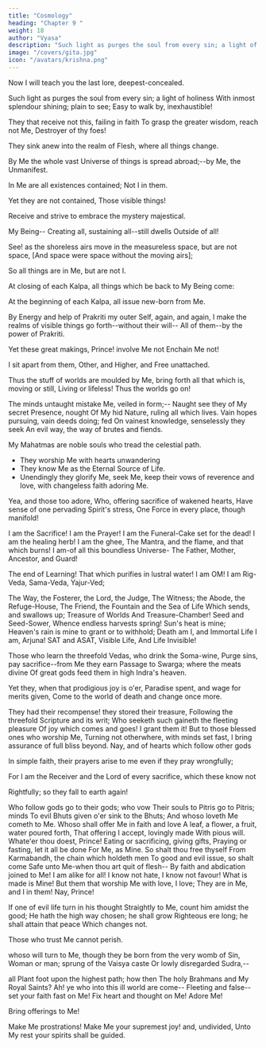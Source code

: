 ```yaml
---
title: "Cosmology"
heading: "Chapter 9 "
weight: 18
author: "Vyasa"
description: "Such light as purges the soul from every sin; a light of holiness With inmost splendour shining; plain to see"
image: "/covers/gita.jpg"
icon: "/avatars/krishna.png"
---
```




Now I will teach you <!--  I open unto you--whose heart Rejects not--that  --> the last lore, deepest-concealed. 

<!--  That farthest secret of My Heavens and Earths,
Which but to know shall set thee free from ills,-- -->

Such light as purges the soul from every sin; a light of holiness With inmost splendour shining; plain to see;
Easy to walk by, inexhaustible!

They that receive not this, failing in faith
To grasp the greater wisdom, reach not Me,
Destroyer of thy foes!

They sink anew into the realm of Flesh, where all things change.

By Me the whole vast Universe of things is spread abroad;--by Me, the Unmanifest.

In Me are all existences contained; Not I in them.

Yet they are not contained,
Those visible things! 

Receive and strive to embrace the mystery majestical.

 My Being--
Creating all, sustaining all--still dwells
Outside of all!

See! as the shoreless airs move in the measureless space, but are not space,
[And space were space without the moving airs];

So all things are in Me, but are not I.

At closing of each Kalpa, all things which be back to My Being come:

At the beginning of each Kalpa, all issue new-born from Me.

By Energy and help of Prakriti my outer Self, again, and again, I make the realms of visible things go forth--without their will--
All of them--by the power of Prakriti.

Yet these great makings, Prince! involve Me not
Enchain Me not! 

I sit apart from them, Other, and Higher, and Free unattached.

Thus the stuff of worlds are moulded by Me, bring forth all that which is, moving or still,
Living or lifeless! Thus the worlds go on!

The minds untaught mistake Me, veiled in form;--
Naught see they of My secret Presence, nought
Of My hid Nature, ruling all which lives.
Vain hopes pursuing, vain deeds doing; fed
On vainest knowledge, senselessly they seek
An evil way, the way of brutes and fiends.

My Mahatmas are noble souls who tread the celestial path.
- They worship Me with hearts unwandering
- They know Me  as the Eternal Source of Life.
- Unendingly they glorify Me, seek Me, keep their vows of reverence and love, with changeless faith adoring Me.

 Yea, and those too adore,
Who, offering sacrifice of wakened hearts,
Have sense of one pervading Spirit's stress,
One Force in every place, though manifold!

I am the Sacrifice! I am the Prayer!
I am the Funeral-Cake set for the dead!
I am the healing herb! I am the ghee, The Mantra, and the flame, and that which burns!
I am-of all this boundless Universe-
The Father, Mother, Ancestor, and Guard!

The end of Learning! That which purifies in lustral water! I am OM! I am
Rig-Veda, Sama-Veda, Yajur-Ved;

The Way, the Fosterer, the Lord, the Judge,
The Witness; the Abode, the Refuge-House,
The Friend, the Fountain and the Sea of Life
Which sends, and swallows up; Treasure of Worlds
And Treasure-Chamber! Seed and Seed-Sower,
Whence endless harvests spring! Sun's heat is mine;
Heaven's rain is mine to grant or to withhold;
Death am I, and Immortal Life I am,
Arjuna! SAT and ASAT, Visible Life,
And Life Invisible!

Those who learn the threefold Vedas, who drink the Soma-wine,
Purge sins, pay sacrifice--from Me they earn
Passage to Swarga; where the meats divine
Of great gods feed them in high Indra's heaven.

Yet they, when that prodigious joy is o'er,
Paradise spent, and wage for merits given,
Come to the world of death and change once more.

They had their recompense! they stored their treasure,
Following the threefold Scripture and its writ;
Who seeketh such gaineth the fleeting pleasure
Of joy which comes and goes! I grant them it!
But to those blessed ones who worship Me,
Turning not otherwhere, with minds set fast,
I bring assurance of full bliss beyond.
Nay, and of hearts which follow other gods

In simple faith, their prayers arise to me even if they pray wrongfully;

For I am the Receiver and the Lord of every sacrifice, which these know not

Rightfully; so they fall to earth again!

Who follow gods go to their gods; who vow
Their souls to Pitris go to Pitris; minds
To evil Bhuts given o'er sink to the Bhuts;
And whoso loveth Me cometh to Me.
Whoso shall offer Me in faith and love
A leaf, a flower, a fruit, water poured forth,
That offering I accept, lovingly made
With pious will. Whate'er thou doest, Prince!
Eating or sacrificing, giving gifts,
Praying or fasting, let it all be done
For Me, as Mine. So shalt thou free thyself
From Karmabandh, the chain which holdeth men
To good and evil issue, so shalt come
Safe unto Me-when thou art quit of flesh--
By faith and abdication joined to Me!
I am alike for all! I know not hate,
I know not favour! What is made is Mine!
But them that worship Me with love, I love;
They are in Me, and I in them!
Nay, Prince!

If one of evil life turn in his thought
Straightly to Me, count him amidst the good;
He hath the high way chosen; he shall grow
Righteous ere long; he shall attain that peace
Which changes not. 

Those who trust Me cannot perish.  

whoso will turn to Me, though they be born from the very womb of Sin,
Woman or man; sprung of the Vaisya caste
Or lowly disregarded Sudra,--

all Plant foot upon the highest path; how then
The holy Brahmans and My Royal Saints?
Ah! ye who into this ill world are come--
Fleeting and false--set your faith fast on Me!
Fix heart and thought on Me! Adore Me! 

Bring offerings to Me! 

Make Me prostrations! Make
Me your supremest joy! and, undivided,
Unto My rest your spirits shall be guided.
